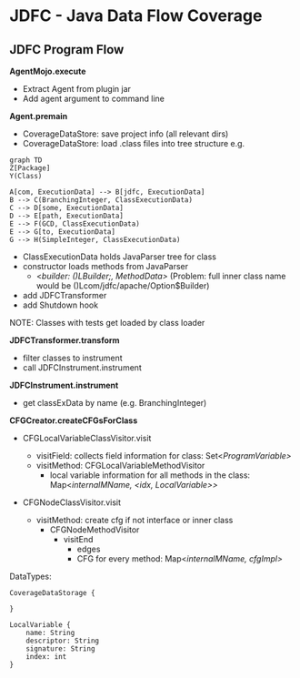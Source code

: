 # JDFC - Java Data Flow Coverage

## JDFC Program Flow


**AgentMojo.execute**
- Extract Agent from plugin jar
- Add agent argument to command line

**Agent.premain**
- CoverageDataStore: save project info (all relevant dirs)
- CoverageDataStore: load .class files into tree structure e.g.
```mermaid
graph TD
Z[Package]
Y(Class)

A[com, ExecutionData] --> B[jdfc, ExecutionData]
B --> C(BranchingInteger, ClassExecutionData)
C --> D[some, ExecutionData]
D --> E[path, ExecutionData]
E --> F(GCD, ClassExecutionData)
E --> G[to, ExecutionData]
G --> H(SimpleInteger, ClassExecutionData)
```
- ClassExecutionData holds JavaParser tree for class
- constructor loads methods from JavaParser
    - <*builder: ()LBuilder;, MethodData>* (Problem: full inner class name would be ()Lcom/jdfc/apache/Option$Builder)
- add JDFCTransformer
- add Shutdown hook

NOTE: Classes with tests get loaded by class loader

**JDFCTransformer.transform**
- filter classes to instrument
- call JDFCInstrument.instrument

**JDFCInstrument.instrument**
- get classExData by name (e.g. BranchingInteger)

**CFGCreator.createCFGsForClass**
- CFGLocalVariableClassVisitor.visit
    - visitField: collects field information for class: Set<*ProgramVariable>*
    - visitMethod: CFGLocalVariableMethodVisitor
        - local variable information for all methods in the class: Map<*internalMName, <idx, LocalVariable>>*

- CFGNodeClassVisitor.visit
    - visitMethod: create cfg if not interface or inner class
        - CFGNodeMethodVisitor
            - visitEnd
                - edges
                - CFG for every method: Map<*internalMName, cfgImpl>*

DataTypes:
```
CoverageDataStorage {

}

LocalVariable {
    name: String
    descriptor: String
    signature: String
    index: int
}

```

